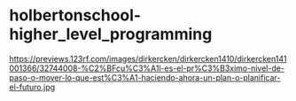 # holbertonschool-higher_level_programming

https://previews.123rf.com/images/dirkercken/dirkercken1410/dirkercken141001366/32744008-%C2%BFcu%C3%A1l-es-el-pr%C3%B3ximo-nivel-de-paso-o-mover-lo-que-est%C3%A1-haciendo-ahora-un-plan-o-planificar-el-futuro.jpg
